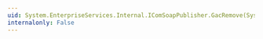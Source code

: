 ```yaml
---
uid: System.EnterpriseServices.Internal.IComSoapPublisher.GacRemove(System.String)
internalonly: False
---
```

